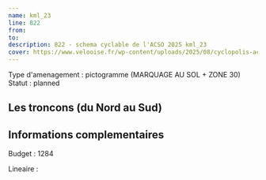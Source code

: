 ```yaml
---
name: kml_23 
line: 822
from: 
to:  
description: 822 - schema cyclable de l'ACSO 2025 kml_23 
cover: https://www.velooise.fr/wp-content/uploads/2025/08/cyclopolis-acso-822.jpg
---
```

Type d'amenagement : pictogramme (MARQUAGE AU SOL + ZONE 30)
Statut : planned
## Les troncons (du Nord au Sud)

## Informations complementaires

Budget  : 1284 

Lineaire :

